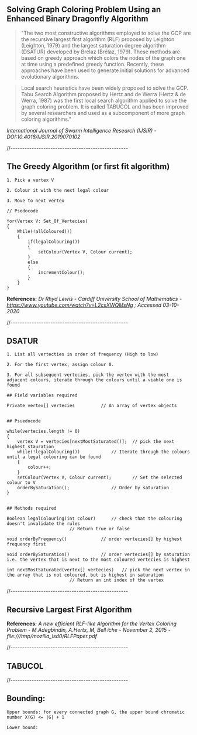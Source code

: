 
## Solving Graph Coloring Problem Using an Enhanced Binary Dragonfly Algorithm

>"The two most constructive algorithms employed to solve the GCP are the recursive largest first algorithm (RLF) proposed by Leighton (Leighton, 1979) and the largest saturation degree algorithm (DSATUR) developed by Brélaz (Brélaz, 1979). These methods are based on greedy approach which colors the nodes of the graph one at time using a predefined greedy function. Recently, these approaches have been used to generate initial solutions for advanced evolutionary algorithms.

>Local search heuristics have been widely proposed to solve the GCP. Tabu Search Algorithm proposed by Hertz and de Werra (Hertz & de Werra, 1987) was the first local search algorithm applied to solve the graph coloring problem. It is called TABUCOL and has been improved by several researchers and used as a subcomponent of more graph coloring algorithms."

*International Journal of Swarm Intelligence Research (IJSIR) - DOI:10.4018/IJSIR.2019070102*

//--------------------------------------------------

## The Greedy Algorithm (or first fit algorithm)

	1. Pick a vertex V
	
	2. Colour it with the next legal colour
	
	3. Move to next vertex

	// Psedocode

	for(Vertex V: Set_Of_Vertecies)
	{
		While(!allColoured())
		{
			if(legalColouring())		
			{
				setColour(Vertex V, Colour current);
			}		
			else
			{
				incrementColour();
			}
		}
	}
	
	


 **References:**
 *Dr Rhyd Lewis - Cardiff University School of Mathematics - https://www.youtube.com/watch?v=L2csXWQMsNg ; Accessed 03-10-2020*

//--------------------------------------------------

## DSATUR

	1. List all vertecties in order of frequency (High to low)

	2. For the first vertex, assign colour 0.

	3. For all subsequent vertecies, pick the vertex with the most adjacent colours, iterate through the colours until a viable one is found
	
	## Field variables required
	
	Private vertex[] vertecies			// An array of vertex objects 
	
	
	## Psuedocode

	while(vertecies.length != 0)
	{
		vertex V = vertecies[nextMostSaturated()]; 	// pick the next highest stauration	
		while(!legalColouring())			// Iterate through the colours until a legal colouring can be found
		{
			colour++;
		}
		setColour(Vertex V, Colour current);		// Set the selected colour to V
		orderBySaturation();				// Order by saturation 
	}


	## Methods required

	Boolean legalColouring(int colour)		// check that the colouring doesn't invalidate the rules	
							// Return true or false

	void orderByFrequency()				// order vertecies[] by highest frequency first

	void orderBySaturation()			// order vertecies[] by saturation i.e. the vertex that is next to the most coloured vertecies is highest

	int nextMostSaturated(vertex[] vertecies)	// pick the next vertex in the array that is not coloured, but is highest in saturation
							// Return an int index of the vertex
	
//--------------------------------------------------

## Recursive Largest First Algorithm

**References:**
*A new efficient RLF-like Algorithm for the Vertex Coloring Problem - M.Adegbindin, A.Hertx, M, Bell ̈ıche - November 2, 2015  - file:///tmp/mozilla_lsd0/RLFPaper.pdf*

//--------------------------------------------------

## TABUCOL

//--------------------------------------------------

## Bounding:

	Upper bounds: for every connected graph G, the upper bound chromatic number X(G) <= |G| + 1

	Lower bound: 





